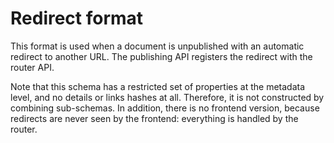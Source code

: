 # Redirect format

This format is used when a document is unpublished with an automatic redirect
to another URL. The publishing API registers the redirect with the router API.

Note that this schema has a restricted set of properties at the metadata level,
and no details or links hashes at all. Therefore, it is not constructed by
combining sub-schemas. In addition, there is no frontend version, because
redirects are never seen by the frontend: everything is handled by the router.
